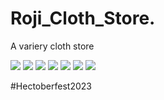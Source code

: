 # Roji_Cloth_Store.

A variery cloth store 

![](images/a.jpg)
![](images/aa.jpg)
![](images/amd.jpg)
![](images/abc1.jpg)
![](images/ami.jpg)
![](images/amii.jpg)
![](images/clothbann4.jpg)

#Hectoberfest2023
